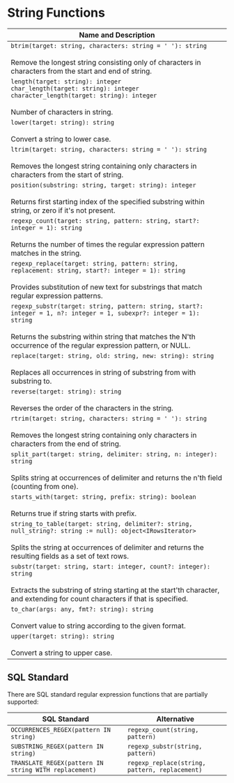 # String Functions

| Name and Description |
| --- |
| `btrim(target: string, characters: string = ' '): string`<br /><br /> Remove the longest string consisting only of characters in characters from the start and end of string. |
| `length(target: string): integer`<br />`char_length(target: string): integer`<br />`character_length(target: string): integer`<br /><br /> Number of characters in string. |
| `lower(target: string): string`<br /><br /> Convert a string to lower case. |
| `ltrim(target: string, characters: string = ' '): string`<br /><br /> Removes the longest string containing only characters in characters from the start of string. |
| `position(substring: string, target: string): integer`<br /><br /> Returns first starting index of the specified substring within string, or zero if it's not present. |
| `regexp_count(target: string, pattern: string, start?: integer = 1): string`<br /><br /> Returns the number of times the regular expression pattern matches in the string. |
| `regexp_replace(target: string, pattern: string, replacement: string, start?: integer = 1): string`<br /><br /> Provides substitution of new text for substrings that match regular expression patterns. |
| `regexp_substr(target: string, pattern: string, start?: integer = 1, n?: integer = 1, subexpr?: integer = 1): string`<br /><br /> Returns the substring within string that matches the N'th occurrence of the regular expression pattern, or NULL. |
| `replace(target: string, old: string, new: string): string`<br /><br /> Replaces all occurrences in string of substring from with substring to. |
| `reverse(target: string): string`<br /><br /> Reverses the order of the characters in the string. |
| `rtrim(target: string, characters: string = ' '): string`<br /><br /> Removes the longest string containing only characters in characters from the end of string. |
| `split_part(target: string, delimiter: string, n: integer): string`<br /><br /> Splits string at occurrences of delimiter and returns the n'th field (counting from one). |
| `starts_with(target: string, prefix: string): boolean`<br /><br /> Returns true if string starts with prefix. |
| `string_to_table(target: string, delimiter?: string, null_string?: string := null): object<IRowsIterator>`<br /><br /> Splits the string at occurrences of delimiter and returns the resulting fields as a set of text rows. |
| `substr(target: string, start: integer, count?: integer): string`<br /><br /> Extracts the substring of string starting at the start'th character, and extending for count characters if that is specified. |
| `to_char(args: any, fmt?: string): string`<br /><br /> Convert value to string according to the given format. |
| `upper(target: string): string`<br /><br /> Convert a string to upper case. |

## SQL Standard

There are SQL standard regular expression functions that are partially supported:

| SQL Standard | Alternative |
| --- | --- |
| `OCCURRENCES_REGEX(pattern IN string)` | `regexp_count(string, pattern)` |
| `SUBSTRING_REGEX(pattern IN string)` | `regexp_substr(string, pattern)` |
| `TRANSLATE_REGEX(pattern IN string WITH replacement)` | `regexp_replace(string, pattern, replacement)` |
